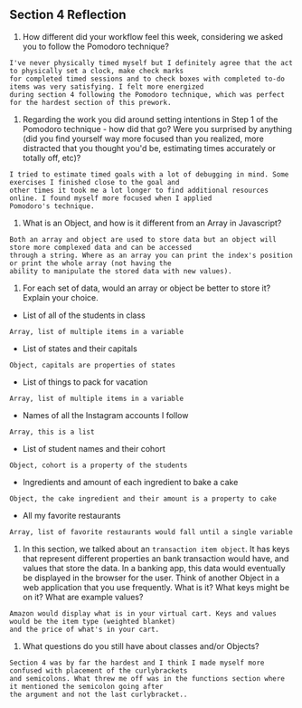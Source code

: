 ## Section 4 Reflection

1. How different did your workflow feel this week, considering we asked you to follow the Pomodoro technique?
```
I've never physically timed myself but I definitely agree that the act to physically set a clock, make check marks
for completed timed sessions and to check boxes with completed to-do items was very satisfying. I felt more energized
during section 4 following the Pomodoro technique, which was perfect for the hardest section of this prework.
```
1. Regarding the work you did around setting intentions in Step 1 of the Pomodoro technique - how did that go? Were you surprised by anything (did you find yourself way more focused than you realized, more distracted that you thought you'd be, estimating times accurately or totally off, etc)?
```
I tried to estimate timed goals with a lot of debugging in mind. Some exercises I finished close to the goal and
other times it took me a lot longer to find additional resources online. I found myself more focused when I applied
Pomodoro's technique.
```

1. What is an Object, and how is it different from an Array in Javascript?
```
Both an array and object are used to store data but an object will store more complexed data and can be accessed
through a string. Where as an array you can print the index's position or print the whole array (not having the
ability to manipulate the stored data with new values).  
```

1. For each set of data, would an array or object be better to store it? Explain your choice.

  * List of all of the students in class
  ```
  Array, list of multiple items in a variable  
  ```
  * List of states and their capitals
  ```
  Object, capitals are properties of states
  ```
  * List of things to pack for vacation
  ```
  Array, list of multiple items in a variable
  ```
  * Names of all the Instagram accounts I follow
  ```
  Array, this is a list
  ```
  * List of student names and their cohort
  ```
  Object, cohort is a property of the students
  ```
  * Ingredients and amount of each ingredient to bake a cake
  ```
  Object, the cake ingredient and their amount is a property to cake
  ```
  * All my favorite restaurants
  ```
  Array, list of favorite restaurants would fall until a single variable
  ```

1. In this section, we talked about an `transaction item object`. It has keys that represent different properties an bank transaction would have, and values that store the data. In a banking app, this data would eventually be displayed in the browser for the user. Think of another Object in a web application that you use frequently. What is it? What keys might be on it? What are example values?
```
Amazon would display what is in your virtual cart. Keys and values would be the item type (weighted blanket)
and the price of what's in your cart.
```

1. What questions do you still have about classes and/or Objects?
```
Section 4 was by far the hardest and I think I made myself more confused with placement of the curlybrackets
and semicolons. What threw me off was in the functions section where it mentioned the semicolon going after
the argument and not the last curlybracket.. 
```
